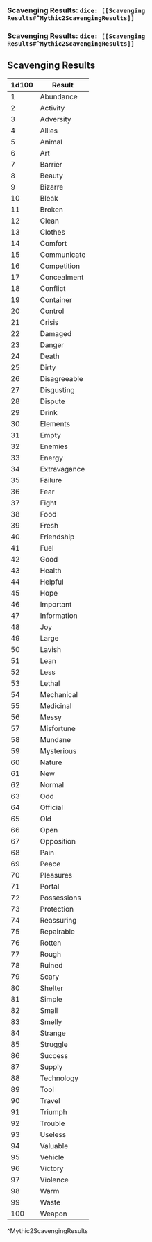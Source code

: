 ### Scavenging Results: `dice: [[Scavenging Results#^Mythic2ScavengingResults]]`
### Scavenging Results: `dice: [[Scavenging Results#^Mythic2ScavengingResults]]`

## 
## Scavenging Results
| 1d100 | Result       |
| ----- | ------------ |
| 1     | Abundance    |
| 2     | Activity     |
| 3     | Adversity    |
| 4     | Allies       |
| 5     | Animal       |
| 6     | Art          |
| 7     | Barrier      |
| 8     | Beauty       |
| 9     | Bizarre      |
| 10    | Bleak        |
| 11    | Broken       |
| 12    | Clean        |
| 13    | Clothes      |
| 14    | Comfort      |
| 15    | Communicate  |
| 16    | Competition  |
| 17    | Concealment  |
| 18    | Conflict     |
| 19    | Container    |
| 20    | Control      |
| 21    | Crisis       |
| 22    | Damaged      |
| 23    | Danger       |
| 24    | Death        |
| 25    | Dirty        |
| 26    | Disagreeable |
| 27    | Disgusting   |
| 28    | Dispute      |
| 29    | Drink        |
| 30    | Elements     |
| 31    | Empty        |
| 32    | Enemies      |
| 33    | Energy       |
| 34    | Extravagance |
| 35    | Failure      |
| 36    | Fear         |
| 37    | Fight        |
| 38    | Food         |
| 39    | Fresh        |
| 40    | Friendship   |
| 41    | Fuel         |
| 42    | Good         |
| 43    | Health       |
| 44    | Helpful      |
| 45    | Hope         |
| 46    | Important    |
| 47    | Information  |
| 48    | Joy          |
| 49    | Large        |
| 50    | Lavish       |
| 51    | Lean         |
| 52    | Less         |
| 53    | Lethal       |
| 54    | Mechanical   |
| 55    | Medicinal    |
| 56    | Messy        |
| 57    | Misfortune   |
| 58    | Mundane      |
| 59    | Mysterious   |
| 60    | Nature       |
| 61    | New          |
| 62    | Normal       |
| 63    | Odd          |
| 64    | Official     |
| 65    | Old          |
| 66    | Open         |
| 67    | Opposition   |
| 68    | Pain         |
| 69    | Peace        |
| 70    | Pleasures    |
| 71    | Portal       |
| 72    | Possessions  |
| 73    | Protection   |
| 74    | Reassuring   |
| 75    | Repairable   |
| 76    | Rotten       |
| 77    | Rough        |
| 78    | Ruined       |
| 79    | Scary        |
| 80    | Shelter      |
| 81    | Simple       |
| 82    | Small        |
| 83    | Smelly       |
| 84    | Strange      |
| 85    | Struggle     |
| 86    | Success      |
| 87    | Supply       |
| 88    | Technology   |
| 89    | Tool         |
| 90    | Travel       |
| 91    | Triumph      |
| 92    | Trouble      |
| 93    | Useless      |
| 94    | Valuable     |
| 95    | Vehicle      |
| 96    | Victory      |
| 97    | Violence     |
| 98    | Warm         |
| 99    | Waste        |
| 100   | Weapon       |
^Mythic2ScavengingResults